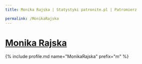 ```yaml
---
title: Monika Rajska | Statystyki patronite.pl | Patromierz

permalink: /MonikaRajska
---
```


# [Monika Rajska](https://patronite.pl/MonikaRajska)

{% include profile.md name="MonikaRajska" prefix="m" %}

